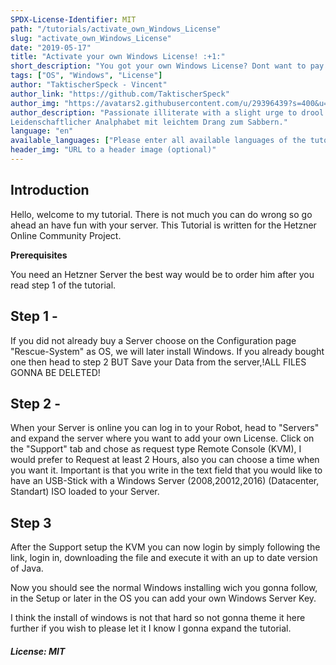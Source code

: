 ```yaml
---
SPDX-License-Identifier: MIT
path: "/tutorials/activate_own_Windows_License"
slug: "activate_own_Windows_License"
date: "2019-05-17"
title: "Activate your own Windows License! :+1:"
short_description: "You got your own Windows License? Dont want to pay for an License or rent License from Hetzner? Than you just have to stay tuned"
tags: ["OS", "Windows", "License"]
author: "TaktischerSpeck - Vincent"
author_link: "https://github.com/TaktischerSpeck"
author_img: "https://avatars2.githubusercontent.com/u/29396439?s=400&u=adbac0dd90544e4f3458f8ebae90dca70a0d5506&v=4"
author_description: "Passionate illiterate with a slight urge to drool.
Leidenschaftlicher Analphabet mit leichtem Drang zum Sabbern."
language: "en"
available_languages: ["Please enter all available languages of the tutorial according to ISO 639-1 here."]
header_img: "URL to a header image (optional)"
---
```


<!-- This where the actual tutorial begins. You don't need to write out the title again, having it in the frontmatter above is enough. -->

## Introduction

Hello, welcome to my tutorial. There is not much you can do wrong so go ahead an have fun with your server. 
This Tutorial is written for the Hetzner Online Community Project.

**Prerequisites**

You need an Hetzner Server the best way would be to order him after you read step 1 of the tutorial.

## Step 1 - <Server Configuration>

If you did not already buy a Server choose on the Configuration page "Rescue-System" as OS, we will later install Windows.
If you already bought one then head to step 2 BUT Save your Data from the server,!ALL FILES GONNA BE DELETED!

## Step 2 - <KVM>

When your Server is online you can log in to your Robot, head to "Servers" and expand the server where you want to add your own License. Click on the "Support" tab and chose as request type Remote Console (KVM), I would prefer to Request at least 2 Hours, also you can choose a time when you want it. 
Important is that you write in the text field that you would like to have an USB-Stick with a Windows Server (2008,20012,2016) (Datacenter, Standart) ISO loaded to your Server.

## Step 3 <Installing Windows>

After the Support setup the KVM you can now login by simply following the link, login in, downloading the file and execute it with an up to date version of Java.

Now you should see the normal Windows installing wich you gonna follow, in the Setup or later in the OS you can add your own Windows Server Key.

I think the install of windows is not that hard so not gonna theme it here further if you wish to please let it I know I gonna expand the tutorial.

##### License: MIT

<!---

Contributors's Certificate of Origin

By making a contribution to this project, I certify that:

(a) The contribution was created in whole or in part by me and I have
    the right to submit it under the license indicated in the file; or

(b) The contribution is based upon previous work that, to the best of my
    knowledge, is covered under an appropriate license and I have the
    right under that license to submit that work with modifications,
    whether created in whole or in part by me, under the same license
    (unless I am permitted to submit under a different license), as
    indicated in the file; or

(c) The contribution was provided directly to me by some other person
    who certified (a), (b) or (c) and I have not modified it.

(d) I understand and agree that this project and the contribution are
    public and that a record of the contribution (including all personal
    information I submit with it, including my sign-off) is maintained
    indefinitely and may be redistributed consistent with this project
    or the license(s) involved.

Signed-off-by: TaktischerSpeck - Vincent Buß, vincent.buss@thelastgamer.de

-->
